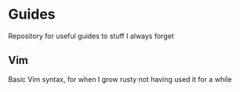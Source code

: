 # Guides
Repository for useful guides to stuff I always forget

## Vim

Basic Vim syntax, for when I grow rusty not having used it for a while


